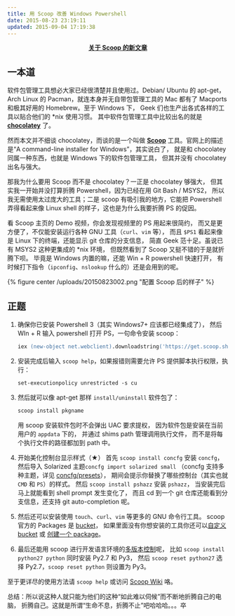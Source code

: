 ```yaml
---
title: 用 Scoop 改善 Windows Powershell
date: 2015-08-23 23:19:11
updated: 2015-09-04 17:19:38
---
```


<p style="text-align:center">
<a href="/blog/2018/05/12/talk-about-scoop-the-package-manager-for-windows-again.html">
<strong>关于 Scoop 的新文章</strong></a>
</p>

## 一本道
软件包管理工具想必大家已经很清楚并且使用过。Debian/ Ubuntu 的 apt-get，
Arch Linux 的 Pacman，就连本身并无自带包管理工具的 Mac 都有了 Macports
和极其好用的 Homebrew。至于 Windows 下，
Geek 们也生产出各式各样的工具以贴合他们的 \*nix 使用习惯。
其中软件包管理工具中比较出名的就是 **[chocolatey]()** 了。

然而本文并不细谈 chocolatey，而谈的是一个叫做 **[Scoop](http://scoop.sh/)** 
工具。官网上的描述是“A command-line installer for Windows”，其实说白了，
就是和 chocolatey 同属一种东西，也就是 Windows 下的软件包管理工具，
但其并没有 chocolatey 出名与强大。

那我为什么要用 Scoop 而不是 chocolatey？一正是 chocolatey 够强大，
但其实我一开始并没打算折腾 Powershell，因为已经在用 Git Bash / MSYS2，
所以我无需使用太过庞大的工具；二是 scoop 有吸引我的地方，它能把 Powershell 
弄得看起来像 Linux shell 的样子，这也是为什么我要折腾 PS 的促因。

看 Scoop 主页的 Demo 视频，你会发现视频里的 PS 用起来很简约，
而又是更方便了，不仅能安装运行各种 GNU 工具（`curl`、`vim` 等），
而且 `$PS1` 看起来像是 Linux 下的终端，还能显示 git 仓库的分支信息，
简直 Geek 范十足。虽说已有 MSYS2 这种更集成的 \*nix 环境，
但既然看到了 Scoop 又挺不错的于是就折腾下呗。
毕竟是 Windows 内置的嘛，还能 Win + R powershell 快速打开，
有时候打下指令（`ipconfig`、`nslookup` 什么的）还是会用到的呢。

{% figure center /uploads/20150823002.png "配置 Scoop 后的样子" %}

## 正题
1. 确保你已安装 Powershell 3（其实 Windows7+ 应该都已经集成了），
然后 WIn + R 输入 powershell 打开 PS，一句命令安装 scoop：
   ``` ps
   iex (new-object net.webclient).downloadstring('https://get.scoop.sh')
   ```

2. 安装完成后输入 `scoop help`，如果报错则需要允许 PS 提供脚本执行权限，执行：
   ``` ps
   set-executionpolicy unrestricted -s cu
   ```

3. 然后就可以像 apt-get 那样 `install/uninstall` 软件包了：
   ``` ps
   scoop install pkgname
   ```
   用 scoop 安装软件包时不会弹出 UAC 要求提权，
   因为软件包是安装在当前用户的 `appdata` 下的，
   并通过 shims path 管理调用执行文件，
   而不是将每个执行文件的路径都加到 path 中。

4. 开始美化控制台显示样式（★）
   首先 `scoop install concfg` 安装 `concfg`，
   然后导入 Solarized 主题`concfg import solarized small`
   （concfg 支持多种主题，详见 [concfg/presets]()），
   期间会提示你替换了哪些控制台（其实也就 `CMD` 和 `PS`）的样式。
   然后 `scoop install pshazz` 安装 `pshazz`，
   当安装完后马上就能看到 shell prompt 发生变化了，
   而且 cd 到一个 git 仓库还能看到分支信息，还支持 git auto-completion 呢。

5. 然后还可以安装使用 `touch`、`curl`、`vim` 等更多的 GNU 命令行工具。
scoop 官方的 Packages 是 [bucket]()，
如果里面没有你想安装的工具你还可以[自定义 bucket]() 或 [创建一个 package]()。

6. 最后还能用 scoop 进行开发语言环境的[多版本控制]()呢，
比如 `scoop install python27 python` 同时安装 Py2.7 和 Py3，
然后 `scoop reset python27` 选择 Py2.7，`scoop reset python` 则设置为 Py3。

至于更详尽的使用方法请 `scoop help` 或访问 [Scoop Wiki]() 咯。

总结：所以说这种人就只能为他们的这种“如此难以伺候”而不断地折腾自己的电脑，
折腾自己。这就是所谓“生命不息，折腾不止”吧哈哈哈。。。卒

[chocolatey]: https://chocolatey.org/
[concfg/presets]: https://github.com/lukesampson/concfg/tree/master/presets
[bucket]: https://github.com/lukesampson/scoop/tree/master/bucket
[自定义 bucket]: https://github.com/lukesampson/scoop/wiki/Buckets#creating-your-own-bucket
[创建一个 package]: https://github.com/lukesampson/scoop/wiki/Creating-an-app-manifest
[多版本控制]: https://github.com/lukesampson/scoop/wiki/Switching-Ruby-and-Python-Versions
[Scoop Wiki]: https://github.com/lukesampson/scoop/wiki
